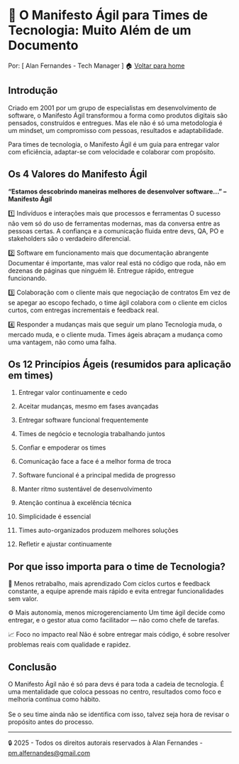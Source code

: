 # 🚀 O Manifesto Ágil para Times de Tecnologia: Muito Além de um Documento
Por: [ Alan Fernandes - Tech Manager ] :house: [Voltar para home](https://github.com/af-tech-manager/portfolio/blob/main/README.md)

## Introdução
Criado em 2001 por um grupo de especialistas em desenvolvimento de software, o Manifesto Ágil transformou a forma como produtos digitais são pensados, construídos e entregues. Mas ele não é só uma metodologia é um mindset, um compromisso com pessoas, resultados e adaptabilidade.

Para times de tecnologia, o Manifesto Ágil é um guia para entregar valor com eficiência, adaptar-se com velocidade e colaborar com propósito.

## Os 4 Valores do Manifesto Ágil
**“Estamos descobrindo maneiras melhores de desenvolver software...” – Manifesto Ágil**

1️⃣ Indivíduos e interações mais que processos e ferramentas
O sucesso não vem só do uso de ferramentas modernas, mas da conversa entre as pessoas certas. A confiança e a comunicação fluida entre devs, QA, PO e stakeholders são o verdadeiro diferencial.

2️⃣ Software em funcionamento mais que documentação abrangente
Documentar é importante, mas valor real está no código que roda, não em dezenas de páginas que ninguém lê. Entregue rápido, entregue funcionando.

3️⃣ Colaboração com o cliente mais que negociação de contratos
Em vez de se apegar ao escopo fechado, o time ágil colabora com o cliente em ciclos curtos, com entregas incrementais e feedback real.

4️⃣ Responder a mudanças mais que seguir um plano
Tecnologia muda, o mercado muda, e o cliente muda. Times ágeis abraçam a mudança como uma vantagem, não como uma falha.

## Os 12 Princípios Ágeis (resumidos para aplicação em times)
1. Entregar valor continuamente e cedo

2. Aceitar mudanças, mesmo em fases avançadas

3. Entregar software funcional frequentemente

4. Times de negócio e tecnologia trabalhando juntos

5. Confiar e empoderar os times

6. Comunicação face a face é a melhor forma de troca

7. Software funcional é a principal medida de progresso

8. Manter ritmo sustentável de desenvolvimento

9. Atenção contínua à excelência técnica

10. Simplicidade é essencial

11. Times auto-organizados produzem melhores soluções

12. Refletir e ajustar continuamente

## Por que isso importa para o time de Tecnologia?
🔁 Menos retrabalho, mais aprendizado
Com ciclos curtos e feedback constante, a equipe aprende mais rápido e evita entregar funcionalidades sem valor.

⚙️ Mais autonomia, menos microgerenciamento
Um time ágil decide como entregar, e o gestor atua como facilitador — não como chefe de tarefas.

📈 Foco no impacto real
Não é sobre entregar mais código, é sobre resolver problemas reais com qualidade e rapidez.

## Conclusão
O Manifesto Ágil não é só para devs é para toda a cadeia de tecnologia. É uma mentalidade que coloca pessoas no centro, resultados como foco e melhoria contínua como hábito. \
\
Se o seu time ainda não se identifica com isso, talvez seja hora de revisar o propósito antes do processo.

---
:lock: 2025 - Todos os direitos autorais reservados à Alan Fernandes - pm.alfernandes@gmail.com
